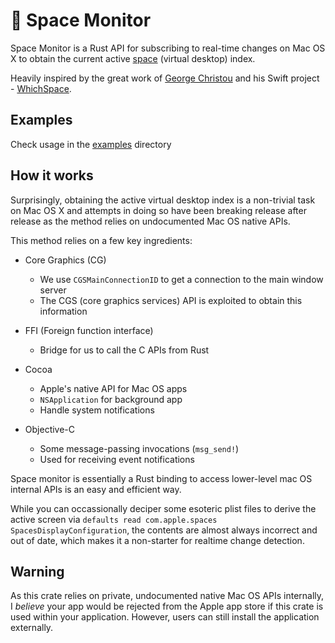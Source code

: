 # 🚀 Space Monitor

Space Monitor is a Rust API for subscribing to real-time changes on Mac OS X to obtain the current active [space](https://support.apple.com/guide/mac-help/work-in-multiple-spaces-mh14112/mac) (virtual desktop) index.

Heavily inspired by the great work of [George Christou](https://github.com/gechr) and his Swift project - [WhichSpace](https://github.com/gechr/WhichSpace).

## Examples

Check usage in the [examples](./examples/) directory

## How it works

Surprisingly, obtaining the active virtual desktop index is a non-trivial task on Mac OS X and attempts in doing so have been breaking release after release as the method relies on undocumented Mac OS native APIs.

This method relies on a few key ingredients:

- Core Graphics (CG)

  - We use `CGSMainConnectionID` to get a connection to the main window server
  - The CGS (core graphics services) API is exploited to obtain this information

- FFI (Foreign function interface)

  - Bridge for us to call the C APIs from Rust

- Cocoa

  - Apple's native API for Mac OS apps
  - `NSApplication` for background app
  - Handle system notifications

- Objective-C
  - Some message-passing invocations (`msg_send!`)
  - Used for receiving event notifications

Space monitor is essentially a Rust binding to access lower-level mac OS internal APIs is an easy and efficient way.

While you can occassionally deciper some esoteric plist files to derive the active screen via `defaults read com.apple.spaces SpacesDisplayConfiguration`, the contents are almost always incorrect and out of date, which makes it a non-starter for realtime change detection.

## Warning

As this crate relies on private, undocumented native Mac OS APIs internally, I _believe_ your app would be rejected from the Apple app store if this crate is used within your application. However, users can still install the application externally.
